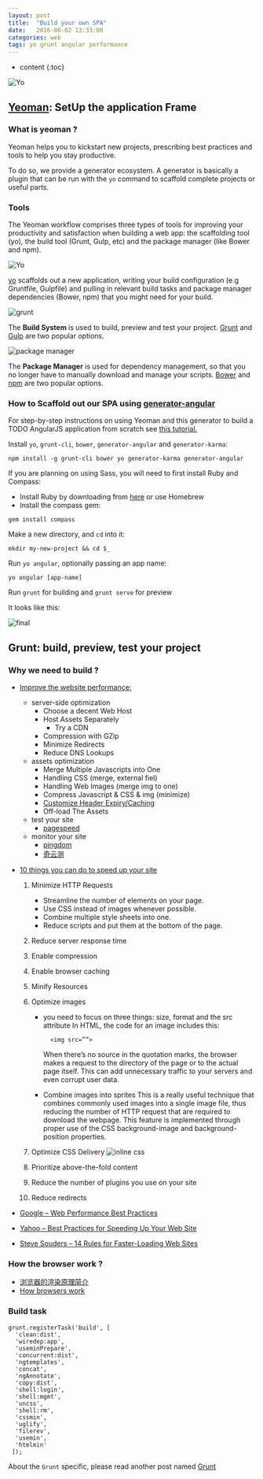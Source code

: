 ```yaml
---
layout: post
title:  "Build your own SPA"
date:   2016-06-02 13:33:00
categories: web
tags: yo grunt angular performance
---
```


* content
{:toc}

![Yo](http://yeoman.io/static/tool-yo.4ed95cac73.png)




## [Yeoman](http://yeoman.io/): SetUp the application Frame

### What is yeoman ?
Yeoman helps you to kickstart new projects, prescribing best practices and tools to help you stay productive.

To do so, we provide a generator ecosystem. A generator is basically a plugin that can be run with the `yo` command to scaffold complete projects or useful parts.

### Tools
The Yeoman workflow comprises three types of tools for improving your productivity and satisfaction when building a web app: the scaffolding tool (yo), the build tool (Grunt, Gulp, etc) and the package manager (like Bower and npm).

![Yo](http://yeoman.io/static/tool-yo.4ed95cac73.png)

[yo](https://github.com/yeoman/yo) scaffolds out a new application, writing your build configuration (e.g Gruntfile, Gulpfile) and pulling in relevant build tasks and package manager dependencies (Bower, npm) that you might need for your build.

![grunt](http://yeoman.io/static/tool-grunt.7b215be30d.png)

The **Build System** is used to build, preview and test your project. [Grunt](http://gruntjs.com/) and [Gulp](http://gulpjs.com/) are two popular options.

![package manager](http://yeoman.io/static/tool-bower.dad9271124.png)

The **Package Manager** is used for dependency management, so that you no longer have to manually download and manage your scripts. [Bower](http://bower.io/) and [npm](https://www.npmjs.com/) are two popular options.

### How to Scaffold out our SPA using [generator-angular](https://github.com/yeoman/generator-angular#readme)
For step-by-step instructions on using Yeoman and this generator to build a TODO AngularJS application from scratch see [this tutorial.](http://yeoman.io/codelab/)

Install `yo`, `grunt-cli`, `bower`, `generator-angular` and `generator-karma`:

```
npm install -g grunt-cli bower yo generator-karma generator-angular
```

If you are planning on using Sass, you will need to first install Ruby and Compass:

- Install Ruby by downloading from [here](http://rubyinstaller.org/downloads/) or use Homebrew
- Install the compass gem:

```
gem install compass
```

Make a new directory, and `cd` into it:

```
mkdir my-new-project && cd $_
```

Run `yo angular`, optionally passing an app name:

```
yo angular [app-name]
```

Run `grunt` for building and `grunt serve` for preview

It looks like this:

![final](http://yeoman.io/static/image_11.68133ced9f.png)

## Grunt: build, preview, test your project

### Why we need to build ?
- [Improve the website performance:](http://www.hongkiat.com/blog/ultimate-guide-to-web-optimization-tips-best-practices/)
    - server-side optimization
        - Choose a decent Web Host
        - Host Assets Separately
            - Try a CDN
        - Compression with GZip
        - Minimize Redirects
        - Reduce DNS Lookups
    - assets optimization
        - Merge Multiple Javascripts into One
        - Handling CSS (merge, external fiel)
        - Handling Web Images (merge img to one)
        - Compress Javascript & CSS & img (minimize)
        - [Customize Header Expiry/Caching](https://www.httpwatch.com/httpgallery/caching/#showExample5)
        - Off-load The Assets
    - test your site
        - [pagespeed](https://developers.google.com/speed/pagespeed/insights/)
    - monitor your site
        - [pingdom](http://tools.pingdom.com/fpt/)
        - [奇云测](http://ce.cloud.360.cn/)
- [10 things you can do to speed up your site](https://blog.crazyegg.com/2013/12/11/speed-up-your-website/)
    1. Minimize HTTP Requests
        - Streamline the number of elements on your page.
        - Use CSS instead of images whenever possible.
        - Combine multiple style sheets into one.
        - Reduce scripts and put them at the bottom of the page.
    2. Reduce server response time
    3. Enable compression
    4. Enable browser caching
    5. Minify Resources
    6. Optimize images
        - you need to focus on three things: size, format and the src attribute
            In HTML, the code for an image includes this:
			
				<img src=””>
				
            When there’s no source in the quotation marks, the browser makes a request to the directory of the page or to the actual page itself. This can add unnecessary traffic to your servers and even corrupt user data.
            
		- Combine images into sprites
            This is a really useful technique that combines commonly used images into a single image file, thus reducing the number of HTTP request that are required to download the webpage. This feature is implemented through proper use of the CSS background-image and background-position properties.
            
    7. Optimize CSS Delivery
        ![inline css](https://s3.amazonaws.com/ceblog/wp-content/uploads/2015/11/inline-css-example.png)
    8. Prioritize above-the-fold content
    9. Reduce the number of plugins you use on your site
    10. Reduce redirects
    
- [Google – Web Performance Best Practices](http://code.google.com/speed/page-speed/docs/rules_intro.html)
- [Yahoo – Best Practices for Speeding Up Your Web Site](http://developer.yahoo.com/performance/rules.html)
- [Steve Souders – 14 Rules for Faster-Loading Web Sites](http://stevesouders.com/hpws/rules.php)

### How the browser work ?
- [浏览器的渲染原理简介](http://coolshell.cn/articles/9666.html)
- [How browsers work](http://taligarsiel.com/Projects/howbrowserswork1.htm)

### Build task
    grunt.registerTask('build', [
      'clean:dist',
      'wiredep:app',
      'useminPrepare',
      'concurrent:dist',
      'ngtemplates',
      'concat',
      'ngAnnotate',
      'copy:dist',
      'shell:login',
      'shell:mgmt',
      'uncss',
      'shell:rm',
      'cssmin',
      'uglify',
      'filerev',
      'usemin',
      'htmlmin'
     ]);
	 
About the `Grunt` specific, please read another post named [Grunt](../Grunt/)

		
    